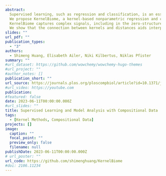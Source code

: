 ```yaml
---
abstract: 
  Supervised learning, such as regression and classification, is an essential tool for analyzing modern high-throughput sequencing data, for example in microbiome research. However, due to the compositionality and sparsity, existing techniques are often inadequate. Either they rely on extensions of the linear log-contrast model (which adjust for compositionality but cannot account for complex signals or sparsity) or they are based on black-box machine learning methods (which may capture useful signals, but lack interpretability due to the compositionality).\
  We propose KernelBiome, a kernel-based nonparametric regression and classification framework for compositional data. It is tailored to sparse compositional data and is able to incorporate prior knowledge, such as phylogenetic structure.
  KernelBiome captures complex signals, including in the zero-structure, while automatically adapting model complexity. We demonstrate on par or improved predictive performance compared with state-of-the-art machine learning methods on $33$ publicly available microbiome datasets. Additionally, our framework provides two key advantages; (i) We propose two novel quantities to interpret contributions of individual components and prove that they consistently estimate average perturbation effects of the conditional mean, extending the interpretability of linear log-contrast coefficients to nonparametric models. (ii) 
  We show that the connection between kernels and distances aids interpretability and provides a data-driven embedding that can augment further analysis.
slides: ""
url_pdf: ""
publication_types:
  - "3"
authors:
  - Shimeng Huang, Elisabeth Ailer, Niki Kilbertus, Niklas Pfister
summary: ""
#url_dataset: https://github.com/wowchemy/wowchemy-hugo-themes
#url_project: ""
#author_notes: []
publication_short: ""
url_source: https://journals.plos.org/ploscompbiol/article?id=10.1371/journal.pcbi.1011240
#url_video: https://youtube.com
publication: 
#featured: false
date: 2023-06-11T00:00:00.000Z
#url_slides: ""
title: Supervised Learning and Model Analysis with Compositional Data
tags:
  - [Kernel Methods, Compositional Data]
projects: []
image:
  caption: ""
  focal_point: ""
  preview_only: false
  filename: null
publishDate: 2023-06-11T00:00:00.000Z
# url_poster: ""
url_code: https://github.com/shimenghuang/KernelBiome
#doi: 2106.11234
---
```

